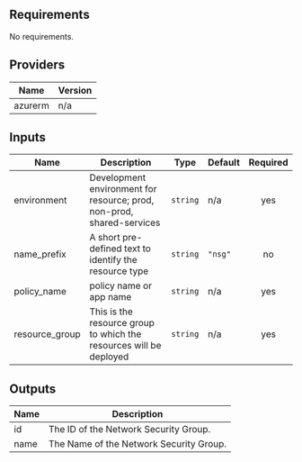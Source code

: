 ## Requirements

No requirements.

## Providers

| Name | Version |
|------|---------|
| azurerm | n/a |

## Inputs

| Name | Description | Type | Default | Required |
|------|-------------|------|---------|:--------:|
| environment | Development environment for resource; prod, non-prod, shared-services | `string` | n/a | yes |
| name\_prefix | A short pre-defined text to identify the resource type | `string` | `"nsg"` | no |
| policy\_name | policy name or app name | `string` | n/a | yes |
| resource\_group | This is the resource group to which the resources will be deployed | `string` | n/a | yes |

## Outputs

| Name | Description |
|------|-------------|
| id | The ID of the Network Security Group. |
| name | The Name of the Network Security Group. |

